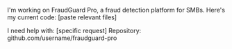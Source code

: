 I'm working on FraudGuard Pro, a fraud detection platform for SMBs. Here's my current code:
[paste relevant files]

I need help with: [specific request]
Repository: github.com/username/fraudguard-pro